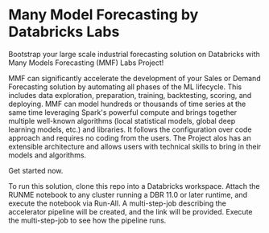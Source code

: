 # Many Model Forecasting by Databricks Labs

Bootstrap your large scale industrial forecasting solution on Databricks with Many Models Forecasting (MMF) Labs Project!

MMF can significantly accelerate the development of your Sales or Demand Forecasting solution by automating all phases of the ML lifecycle. 
This includes data exploration, preparation, training, backtesting, scoring, and deploying.
MMF can model hundreds or thousands of time series at the same time leveraging Spark's powerful compute and brings together multiple well-known algorithms (local statistical models, global deep learning models, etc.) and libraries.
It follows the configuration over code approach and requires no coding from the users.
The Project alos has an extensible architecture and allows users with technical skills to bring in their models and algorithms. 

Get started now.

To run this solution, clone this repo into a Databricks workspace. Attach the RUNME notebook to any cluster running a DBR 11.0 or later runtime, and execute the notebook via Run-All. 
A multi-step-job describing the accelerator pipeline will be created, and the link will be provided. Execute the multi-step-job to see how the pipeline runs.

